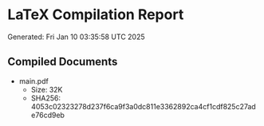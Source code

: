 # LaTeX Compilation Report
Generated: Fri Jan 10 03:35:58 UTC 2025
## Compiled Documents
- main.pdf
  - Size: 32K
  - SHA256: 4053c02323278d237f6ca9f3a0dc811e3362892ca4cf1cdf825c27ade76cd9eb
